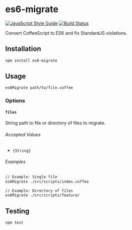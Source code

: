 # es6-migrate
[![JavaScript Style Guide](https://cdn.rawgit.com/feross/standard/master/badge.svg)](https://github.com/feross/standard)
[![Build Status](https://travis-ci.org/dcalhoun/es6-migrate.svg?branch=master)](https://travis-ci.org/dcalhoun/es6-migrate)

Convert CoffeeScript to ES6 and fix StandardJS violations.

## Installation

```bash
npm install es6-migrate
```

## Usage
```bash
es6Migrate path/to/file.coffee
```

### Options
#### `files`
String path to file or directory of files to migrate.

###### Accepted Values
- `{String}`

###### Examples
```bash
// Example: Single file
es6Migrate ./src/scripts/index.coffee

// Example: Directory of files
es6Migrate ./src/scripts/feature/
```

## Testing

```bash
npm test
```
